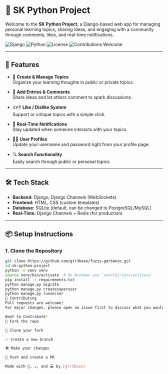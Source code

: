 # 🐍 SK Python Project

Welcome to the **SK Python Project**, a Django-based web app for managing personal learning topics, sharing ideas, and engaging with a community through comments, likes, and real-time notifications.

![Django](https://img.shields.io/badge/Powered%20By-Django-092E20?logo=django&logoColor=white)
![Python](https://img.shields.io/badge/Python-3.11+-blue?logo=python)
![License](https://img.shields.io/badge/License-MIT-green)
![Contributions Welcome](https://img.shields.io/badge/PRs-welcome-brightgreen.svg)

---

## 🚀 Features

- 📝 **Create & Manage Topics**  
  Organize your learning thoughts in public or private topics.

- 💬 **Add Entries & Comments**  
  Share ideas and let others comment to spark discussions.

- 👍👎 **Like / Dislike System**  
  Support or critique topics with a simple click.

- 🔔 **Real-Time Notifications**  
  Stay updated when someone interacts with your topics.

- 🧑‍💻 **User Profiles**  
  Update your username and password right from your profile page.

- 🔍 **Search Functionality**  
  Easily search through public or personal topics.

---

## 🛠️ Tech Stack

- **Backend:** Django, Django Channels (WebSockets)
- **Frontend:** HTML, CSS (custom templates)
- **Database:** SQLite (default, can be changed to PostgreSQL/MySQL)
- **Real-Time:** Django Channels + Redis (for production)

---

## 📦 Setup Instructions

### 1. Clone the Repository
```bash
git clone https://github.com/gtr3base/fuzzy-garbanzo.git
cd sk-python-project
python -m venv venv
source venv/bin/activate  # On Windows use `venv\Scripts\activate`
pip install -r requirements.txt
python manage.py migrate
python manage.py createsuperuser
python manage.py runserver
🤝 Contributing
Pull requests are welcome!
For major changes, please open an issue first to discuss what you would like to change.

Want to Contribute?
🍴 Fork the repo

👯 Clone your fork

✅ Create a new branch

🛠️ Make your changes

🚀 Push and create a PR

Made with 🧠, ☕, and 💻 by [gtr3base]
